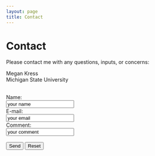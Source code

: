 ```yaml
---
layout: page
title: Contact
---
```


# Contact

Please contact me with any questions, inputs, or concerns:

<p style="text-align:left">
Megan Kress
<br>
Michigan State University
<br><br>
</p>


<form  method="post" action="email.php" enctype="text/plain">
Name:<br>
<input type="text" name="name" value="your name"><br>
E-mail:<br>
<input type="text" name="mail" value="your email"><br>
Comment:<br>
<input type="textarea" name="comment" value="your comment"><br><br>
<input type="submit" value="Send">
<input type="reset" value="Reset">
<br><br>
</form>
